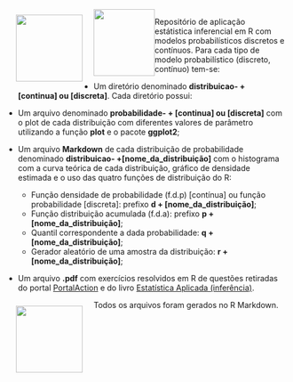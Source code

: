 <img src="https://www.r-project.org/logo/Rlogo.svg" style="float:left; margin:10px 20px; display:inline-block" width="120" height="120"/>

<img src="https://d33wubrfki0l68.cloudfront.net/0ab849ed51b0b866ef6895c253d3899f4926d397/85aff/wp-content/uploads/2014/04/ggplot2.png" style="float:left; margin:10px 20px display:inline-block" width="110" height="120"/>

Repositório de aplicação estátistica inferencial em R com modelos
probabilísticos discretos e contínuos. Para cada tipo de modelo
probabilístico (discreto, contínuo) tem-se:

-   Um diretório denominado **distribuicao- + \[continua\] ou
    \[discreta\]**. Cada diretório possui:

-   Um arquivo denominado **probabilidade- + \[continua\] ou
    \[discreta\]** com o plot de cada distribuição com diferentes
    valores de parâmetro utilizando a função **plot** e o pacote
    **ggplot2**;

-   Um arquivo **Markdown** de cada distribuição de probabilidade
    denominado **distribuicao- +\[nome\_da\_distribuição\]** com o
    histograma com a curva teórica de cada distribuição, gráfico de
    densidade estimada e o uso das quatro funções de distribuição do R:

    -   Função densidade de probabilidade (f.d.p) \[contínua\] ou função
        probabilidade \[discreta\]: prefixo **d +
        \[nome\_da\_distribuição\]**;
    -   Função distribuição acumulada (f.d.a): prefixo **p +
        \[nome\_da\_distribuição\]**;
    -   Quantil correspondente a dada probabilidade: **q +
        \[nome\_da\_distribuição\]**;  
    -   Gerador aleatório de uma amostra da distribuição: **r +
        \[nome\_da\_distribuição\]**;

-   Um arquivo **.pdf** com exercícios resolvidos em R de questões
    retiradas do portal [PortalAction](http://www.portalaction.com.br/)
    e do livro [Estatística Aplicada
    (inferência)](https://www.academia.edu/37027227/Livro_pdf_Estat%C3%ADstica_aplicada_infer%C3%AAncia_Prof_MSc_Uanderson_Rebula).

<img src="https://d33wubrfki0l68.cloudfront.net/d99b4c92f610627d61009f09c5db0f7f806fbec3/648bb/wp-content/uploads/2014/04/rmarkdown.png" style="float:left; margin:10px 20px" width="120" height="120"/>

Todos os arquivos foram gerados no R Markdown.

<!--
<img src="https://d33wubrfki0l68.cloudfront.net/0ab849ed51b0b866ef6895c253d3899f4926d397/85aff/wp-content/uploads/2014/04/ggplot2.png" style="float:left; margin:10px 20px" width="120" height="120"/>
-->
